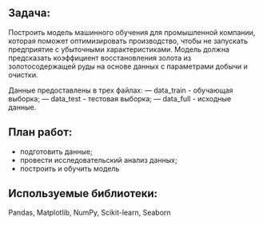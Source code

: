 ## Задача:
Построить модель машинного обучения для промышленной компании, которая поможет оптимизировать производство, чтобы не запускать предприятие с убыточными характеристиками.
Модель должна предсказать коэффициент восстановления золота из золотосодержащей руды на основе данных с параметрами добычи и очистки. 

Данные предоставлены в трех файлах:
— data_train - обучающая выборка;
— data_test - тестовая выборка;
— data_full - исходные данные.

## План работ:
- подготовить данные;
- провести исследовательский анализ данных;
- построить и обучить модель

## Используемые библиотеки:
Pandas, Matplotlib, NumPy, Scikit-learn, Seaborn
